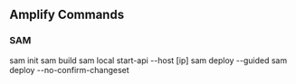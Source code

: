 ## Amplify Commands


### SAM 
sam init
sam build
sam local start-api --host [ip]
sam deploy --guided
sam deploy --no-confirm-changeset

